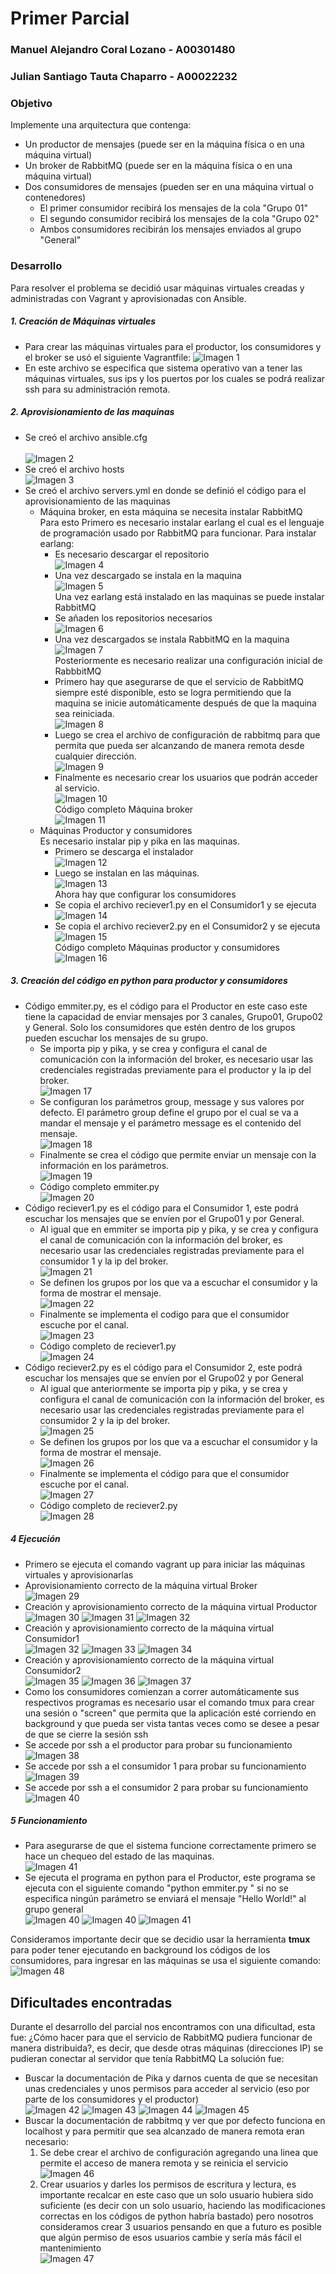 # Primer Parcial #

### Manuel Alejandro Coral Lozano - A00301480
### Julian Santiago Tauta Chaparro - A00022232

### Objetivo

Implemente una arquitectura que contenga:
 
 * Un productor de mensajes (puede ser en la máquina física o en una máquina virtual)
 * Un broker de RabbitMQ (puede ser en la máquina física o en una máquina virtual)
 * Dos consumidores de mensajes (pueden ser en una máquina virtual o contenedores)
    * El primer consumidor recibirá los mensajes de la cola "Grupo 01"
    * El segundo consumidor recibirá los mensajes de la cola "Grupo 02"
    * Ambos consumidores recibirán los mensajes enviados al grupo "General"

### Desarrollo

Para resolver el problema se decidió usar máquinas virtuales creadas y administradas con Vagrant y aprovisionadas con Ansible.

##### 1. Creación de Máquinas virtuales
 + Para crear las máquinas virtuales para el productor, los consumidores y el broker se usó el siguiente Vagrantfile:
![Imagen 1](/images/Vagrantfile.PNG)<br/>
 + En este archivo se especifica que sistema operativo van a tener las máquinas virtuales, sus ips y los puertos por los cuales se podrá realizar ssh para su administración remota.<br/>

##### 2. Aprovisionamiento de las maquinas
 + Se creó el archivo ansible.cfg<br/>	
 ![Imagen 2](/images/ansiblecfg.PNG)<br/>
 + Se creó el archivo hosts<br/>
 ![Imagen 3](/images/hosts.PNG)<br/>
 + Se creó el archivo servers.yml en donde se definió el código para el aprovisionamiento de las maquinas
	+ Máquina broker, en esta máquina se necesita instalar RabbitMQ<br/>
	  Para esto Primero es necesario instalar earlang el cual es el lenguaje de programación usado por RabbitMQ para funcionar. Para instalar earlang:
		+ Es necesario descargar el repositorio<br/>
		![Imagen 4](/images/earlangrepo.PNG)<br/>
		+ Una vez descargado se instala en la maquina<br/>
		![Imagen 5](/images/earlanginstall.PNG)<br/>
	  Una vez earlang está instalado en las maquinas se puede instalar RabbitMQ<br/>
		+ Se añaden los repositorios necesarios<br/>
		![Imagen 6](/images/rabbitrepos.PNG)<br/>
		+ Una vez descargados se instala RabbitMQ en la maquina<br/>
		![Imagen 7](/images/rabbitInstall.PNG)<br/>
	  Posteriormente es necesario realizar una configuración inicial de RabbbitMQ<br/>
		+ Primero hay que asegurarse de que el servicio de RabbitMQ siempre esté disponible, esto se logra permitiendo que la maquina se inicie automáticamente después de que la maquina sea reiniciada.<br/>
		![Imagen 8](/images/rabbitreboot.PNG)<br/>
		+ Luego se crea el archivo de configuración de rabbitmq para que permita que pueda ser alcanzando de manera remota desde cualquier dirección.<br/>
		![Imagen 9](/images/rabbitconf.PNG)<br/>
		+ Finalmente es necesario crear los usuarios que podrán acceder al servicio.<br/>
		![Imagen 10](/images/rabbitusers.PNG)<br/>
	  Código completo Máquina broker<br/>
        ![Imagen 11](/images/ansibleBroker.png)<br/>
	+ Máquinas Productor y consumidores<br/>
	  Es necesario instalar pip y pika en las maquinas.<br/>
		+ Primero se descarga el instalador<br/>
		![Imagen 12](/images/pipinstaller.PNG)<br/>
		+ Luego se instalan en las máquinas.<br/>
		![Imagen 13](/images/pipinstall.PNG)<br/>
	  Ahora hay que configurar los consumidores<br/>
		+ Se copia el archivo reciever1.py en el Consumidor1 y se ejecuta<br/>
		![Imagen 14](/images/consumidor1.PNG)<br/>
		+ Se copia el archivo reciever2.py en el Consumidor2 y se ejecuta<br/>
		![Imagen 15](/images/consumidor2.PNG)<br/>
	  Código completo Máquinas productor y consumidores<br/>
        ![Imagen 16](/images/ansibleProductorConsumidor.png)<br/>

##### 3. Creación del código en python para productor y consumidores
 + Código emmiter.py, es el código para el Productor en este caso este tiene la capacidad de enviar mensajes por 3 canales, Grupo01, Grupo02 y General. Solo los consumidores que estén dentro de los grupos pueden escuchar los mensajes de su grupo.
	+ Se importa pip y pika, y se crea y configura el canal de comunicación con la información del broker, es necesario usar las credenciales registradas previamente para el productor y la ip del broker.<br/>
	![Imagen 17](/images/emmiterchanel.PNG)<br/>
	+ Se configuran los parámetros group, message y sus valores por defecto. El parámetro group define el grupo por el cual se va a mandar el mensaje y el parámetro message es el contenido del mensaje.<br/>
	![Imagen 18](/images/emmiterparams.PNG)<br/>
	+ Finalmente se crea el código que permite enviar un mensaje con la información en los parámetros.<br/>
	![Imagen 19](/images/emmitermessage.PNG)<br/>
	+ Código completo emmiter.py<br/>
	![Imagen 20](/images/emmiter.PNG)<br/>
 + Código reciever1.py es el código para el Consumidor 1, este podrá escuchar los mensajes que se envíen por el Grupo01 y por General.
	+ Al igual que en emmiter se importa pip y pika, y se crea y configura el canal de comunicación con la información del broker, es necesario usar las credenciales registradas previamente para el consumidor 1 y la ip del broker.<br/>
	![Imagen 21](/images/reciever1channel.PNG)<br/>
	+ Se definen los grupos por los que va a escuchar el consumidor y la forma de mostrar el mensaje.<br/>
	![Imagen 22](/images/reciever1groups.PNG)<br/>
	+ Finalmente se implementa el codigo para que el consumidor escuche por el canal.<br/>
	![Imagen 23](/images/reciever1listen.PNG)<br/>
	+ Código completo de reciever1.py<br/>
	![Imagen 24](/images/reciever1.PNG)
 + Código reciever2.py es el código para el Consumidor 2, este podrá escuchar los mensajes que se envíen por el Grupo02 y por General
	+ Al igual que anteriormente se importa pip y pika, y se crea y configura el canal de comunicación con la información del broker, es necesario usar las credenciales registradas previamente para el consumidor 2 y la ip del broker.<br/>
	![Imagen 25](/images/reciever2channel.PNG)<br/>
	+ Se definen los grupos por los que va a escuchar el consumidor y la forma de mostrar el mensaje.<br/>
	![Imagen 26](/images/reciever2groups.PNG)<br/>
	+ Finalmente se implementa el código para que el consumidor escuche por el canal.<br/>
	![Imagen 27](/images/reciever2listen.PNG)<br/>
	+ Código completo de reciever2.py<br/>
	![Imagen 28](/images/reciever2.PNG)<br/>

##### 4 Ejecución
 + Primero se ejecuta el comando vagrant up para iniciar las máquinas virtuales y aprovisionarlas<br/>
 + Aprovisionamiento correcto de la máquina virtual Broker<br/>
 ![Imagen 29](/images/Aprovisinamiento_Completo_RabbitMQ.png)<br/>
 + Creación y aprovisionamiento correcto de la máquina virtual Productor<br/>
 ![Imagen 30](/images/Creacion_maquina_productor.png)
 ![Imagen 31](/images/Inicio_aprovisinamiento_productor.png)
 ![Imagen 32](/images/Aprovisionamiento_Completo_productor.png)
 + Creación y aprovisionamiento correcto de la máquina virtual Consumidor1<br/>
 ![Imagen 32](/images/Creacion_maquina_consumidor1.png)
 ![Imagen 33](/images/Inicio_aprovisinamiento_consumidor1.png)
 ![Imagen 34](/images/Aprovisionamiento_Completo_consumidor1.png)
 + Creación y aprovisionamiento correcto de la máquina virtual Consumidor2<br/>
 ![Imagen 35](/images/Creacion_maquina_consumidor2.png)
 ![Imagen 36](/images/Inicio_aprovisinamiento_consumidor2.png)
 ![Imagen 37](/images/Aprovisionamiento_Completo_consumidor2.png)
 + Como los consumidores comienzan a correr automáticamente sus respectivos programas es necesario usar el comando tmux para crear una sesión o "screen" que permita que la aplicación esté corriendo en background y que pueda ser vista tantas veces como se desee a pesar de que se cierre la sesión ssh<br/>
 + Se accede por ssh a el productor para probar su funcionamiento<br/>
 ![Imagen 38](/images/ssh_productor.png)
 + Se accede por ssh a el consumidor 1 para probar su funcionamiento<br/>
 ![Imagen 39](/images/ssh_consumidor1.png)
 + Se accede por ssh a el consumidor 2 para probar su funcionamiento<br/>
 ![Imagen 40](/images/ssh_consumidor2.png)

##### 5 Funcionamiento
 + Para asegurarse de que el sistema funcione correctamente primero se hace un chequeo del estado de las maquinas.<br/>
 ![Imagen 41](/images/status_todas_las_maquinas_creadas.png)
 + Se ejecuta el programa en python para el Productor, este programa se ejecuta con el siguiente comando "python emmiter.py <Grupo donde se desea enviar el mensaje> <mensaje>" si no se especifica ningún parámetro se enviará el mensaje "Hello World!" al grupo general<br/>
 ![Imagen 40](/images/Funcionamiento_emmiter_por_defecto.png)
 ![Imagen 40](/images/Envio_primer_mensaje.png)
 ![Imagen 41](/images/Funcionamiento_total.png)

Consideramos importante decir que se decidio usar la herramienta **tmux** para poder tener ejecutando en background los códigos de los consumidores, para ingresar en las máquinas se usa el siguiente comando:  
![Imagen 48](/images/comando_tmux_para_usar_screens_secundarias_y_ver_mensajes.png)

## Dificultades encontradas
Durante el desarrollo del parcial nos encontramos con una dificultad, esta fue: ¿Cómo hacer para que el servicio de RabbitMQ pudiera funcionar de manera distribuida?, es decir, que desde otras máquinas (direcciones IP) se pudieran conectar al servidor que tenía RabbitMQ
La solución fue:
 + Buscar la documentación de Pika y darnos cuenta de que se necesitan unas credenciales y unos permisos para acceder al servicio (eso por parte de los consumidores y el productor)  
 ![Imagen 42](/images/documentacion_pika.PNG)
 ![Imagen 43](/images/emmiterchanel.PNG)
 ![Imagen 44](/images/reciever1channel.PNG)
 ![Imagen 45](/images/reciever2channel.PNG)
 + Buscar la documentación de rabbitmq y ver que por defecto funciona en localhost y para permitir que sea alcanzado de manera remota eran necesario:
	1. Se debe crear el archivo de configuración agregando una linea que permite el acceso de manera remota y se reinicia el servicio  
	![Imagen 46](/images/rabbitconf.PNG)
	2. Crear usuarios y darles los permisos de escritura y lectura, es importante recalcar en este caso que un solo usuario hubiera sido suficiente (es decir con un solo usuario, haciendo las modificaciones correctas en los códigos de python habría bastado) pero nosotros consideramos crear 3 usuarios pensando en que a futuro es posible que algún permiso de esos usuarios cambie y sería más fácil el mantenimiento  
        ![Imagen 47](/images/rabbitusers.PNG)
